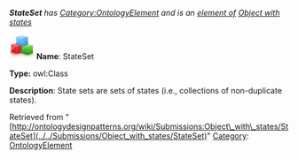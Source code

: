 ___StateSet__ has [Category:OntologyElement](../../Category/OntologyElement "Category:OntologyElement") and is an [element of](../../Property/ElementOf "Property:ElementOf") [Object with states](../../Submissions/Object_with_states "Submissions:Object with states")_


  




[![Class](../../images/thumb/2/27/Class.gif/45px-Class.gif)](../../Image/Class.gif "Class")
__Name__: StateSet 


__Type:__ owl:Class 


__Description__: State sets are sets of states (i.e., collections of non-duplicate states). 





Retrieved from "[http://ontologydesignpatterns.org/wiki/Submissions:Object\_with\_states/StateSet](../../Submissions/Object_with_states/StateSet)"
 [Category](http://ontologydesignpatterns.org/wiki/Special:Categories "Special:Categories"): [OntologyElement](../../Category/OntologyElement "Category:OntologyElement")
